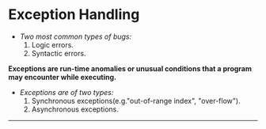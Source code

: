 # Exception Handling

- _Two most common types of bugs:_
	1. Logic errors.
	2. Syntactic errors.


**Exceptions are run-time anomalies or unusual conditions that a program may encounter while executing.**


- _Exceptions are of two types:_
	1. Synchronous exceptions(e.g."out-of-range index", "over-flow").
	2. Asynchronous exceptions.

---

